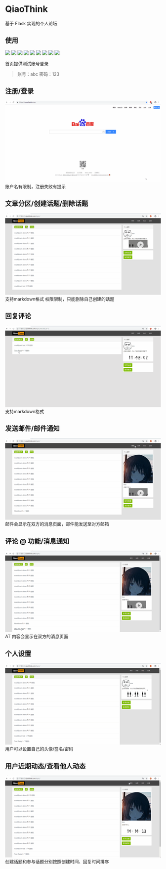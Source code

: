 # QiaoThink
基于 Flask 实现的个人论坛

## 使用
[![](https://img.shields.io/badge/Flask-1.0.2-green.svg)](https://github.com/emean1010/qiaothink)
[![](https://img.shields.io/badge/Jinja-2.10-green.svg)](https://github.com/emean1010/qiaothink)
[![](https://img.shields.io/badge/SQLAlchemy-1.3.2-green.svg)](https://github.com/emean1010/qiaothink)
[![](https://img.shields.io/badge/Celery-4.3.0-green.svg)](https://github.com/emean1010/qiaothink)
[![](https://img.shields.io/badge/Redis-5.0.4-green.svg)](https://github.com/emean1010/qiaothink)
[![](https://img.shields.io/badge/Supervisor-4.0.2-green.svg)](https://github.com/emean1010/qiaothink)
[![](https://img.shields.io/badge/Nginx-1.16.0-green.svg)](https://github.com/emean1010/qiaothink)
[![](https://img.shields.io/badge/Gunicorn-19.9.0-green.svg)](https://github.com/emean1010/qiaothink)
[![](https://img.shields.io/badge/QiaoThink-个人论坛-orange.svg)](https://github.com/emean1010/qiaothink)

首页提供测试账号登录
> 账号：abc
> 密码：123

## 注册/登录 ##
![](https://github.com/emean1010/qiaothink/blob/master/gif/login.gif)
账户名有限制，注册失败有提示

## 文章分区/创建话题/删除话题 ##
![](https://github.com/emean1010/qiaothink/blob/master/gif/post.gif)
支持markdown格式
权限限制，只能删除自己创建的话题

## 回复评论 ##
![](https://github.com/emean1010/qiaothink/blob/master/gif/reply.gif)
支持markdown格式

## 发送邮件/邮件通知 ##
![](https://github.com/emean1010/qiaothink/blob/master/gif/send.gif)
邮件会显示在双方的消息页面，邮件能发送至对方邮箱

## 评论 @ 功能/消息通知 ##
![](https://github.com/emean1010/qiaothink/blob/master/gif/AT.gif)
AT 内容会显示在双方的消息页面

## 个人设置 ##
![](https://github.com/emean1010/qiaothink/blob/master/gif/setting.gif)
用户可以设置自己的头像/签名/密码

## 用户近期动态/查看他人动态 ##
![](https://github.com/emean1010/qiaothink/blob/master/gif/profile.gif)
创建话题和参与话题分别按照创建时间、回复时间排序
